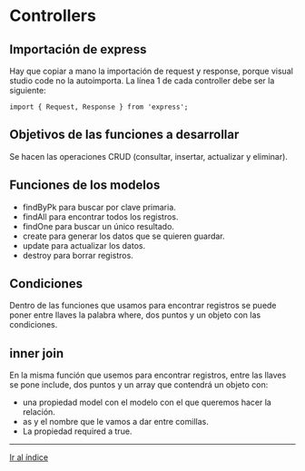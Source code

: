# Controllers

## Importación de express

Hay que copiar a mano la importación de request y response, porque visual studio code no la autoimporta. La línea 1 de cada controller debe ser la siguiente:

`import { Request, Response } from 'express';`

## Objetivos de las funciones a desarrollar

Se hacen las operaciones CRUD (consultar, insertar, actualizar y eliminar).

## Funciones de los modelos

- findByPk para buscar por clave primaria.
- findAll para encontrar todos los registros.
- findOne para buscar un único resultado.
- create para generar los datos que se quieren guardar.
- update para actualizar los datos.
- destroy para borrar registros.

## Condiciones

Dentro de las funciones que usamos para encontrar registros se puede poner entre llaves la palabra where, dos puntos y un objeto con las condiciones.

## inner join

En la misma función que usemos para encontrar registros, entre las llaves se pone include, dos puntos y un array que contendrá un objeto con:

- una propiedad model con el modelo con el que queremos hacer la relación.
- as y el nombre que le vamos a dar entre comillas.
- La propiedad required a true.

---

[Ir al índice](indice.md)
